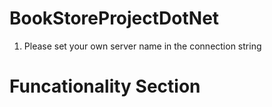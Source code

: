 # BookStoreProjectDotNet

1. Please set your own server name in the connection string

# Funcationality Section
